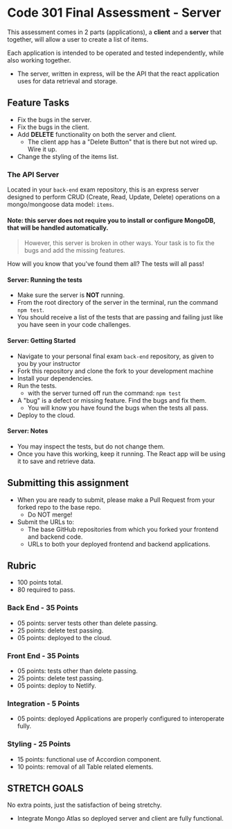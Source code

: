 # Code 301 Final Assessment - Server

This assessment comes in 2 parts (applications), a **client** and a **server** that together, will allow a user to create a list of items.

Each application is intended to be operated and tested independently, while also working together.

- The server, written in express, will be the API that the react application uses for data retrieval and storage.

## Feature Tasks

- Fix the bugs in the server.
- Fix the bugs in the client.
- Add **DELETE** functionality on both the server and client.
  - The client app has a "Delete Button" that is there but not wired up. Wire it up.
- Change the styling of the items list.

### The API Server

Located in your `back-end` exam repository, this is an express server designed to perform CRUD (Create, Read, Update, Delete) operations on a mongo/mongoose data model: `items`.

#### Note: this server does not require you to install or configure MongoDB, that will be handled automatically.

> However, this server is broken in other ways. Your task is to fix the bugs and add the missing features.

How will you know that you've found them all? The tests will all pass!

#### Server: Running the tests

- Make sure the server is **NOT** running.
- From the root directory of the server in the terminal, run the command `npm test`.
- You should receive a list of the tests that are passing and failing just like you have seen in your code challenges.

#### Server: Getting Started

- Navigate to your personal final exam `back-end` repository, as given to you by your instructor
- Fork this repository and clone the fork to your development machine
- Install your dependencies.
- Run the tests.
  - with the server turned off run the command: `npm test`
- A "bug" is a defect or missing feature. Find the bugs and fix them.
  - You will know you have found the bugs when the tests all pass.
- Deploy to the cloud.

#### Server: Notes

- You may inspect the tests, but do not change them.
- Once you have this working, keep it running. The React app will be using it to save and retrieve data.

## Submitting this assignment

- When you are ready to submit, please make a Pull Request from your forked repo to the base repo.
  - Do NOT merge!
- Submit the URLs to:
  - The base GitHub repositories from which you forked your frontend and backend code.
  - URLs to both your deployed frontend and backend applications.

## Rubric

- 100 points total.
- 80 required to pass.

### Back End - 35 Points

- 05 points: server tests other than delete passing.
- 25 points: delete test passing.
- 05 points: deployed to the cloud.

### Front End - 35 Points

- 05 points: tests other than delete passing.
- 25 points: delete test passing.
- 05 points: deploy to Netlify.

### Integration - 5 Points

- 05 points: deployed Applications are properly configured to interoperate fully.

### Styling - 25 Points

- 15 points: functional use of Accordion component.
- 10 points: removal of all Table related elements.

## STRETCH GOALS

No extra points, just the satisfaction of being stretchy.

- Integrate Mongo Atlas so deployed server and client are fully functional.

